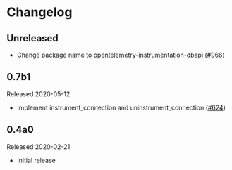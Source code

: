 # Changelog

## Unreleased

- Change package name to opentelemetry-instrumentation-dbapi
  ([#966](https://github.com/open-telemetry/opentelemetry-python/pull/966))

## 0.7b1

Released 2020-05-12

- Implement instrument_connection and uninstrument_connection ([#624](https://github.com/open-telemetry/opentelemetry-python/pull/624))

## 0.4a0

Released 2020-02-21

- Initial release